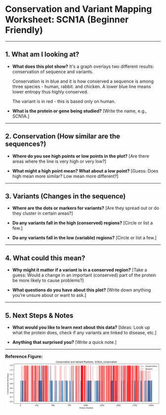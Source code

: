 # Conservation and Variant Mapping Worksheet: SCN1A (Beginner Friendly)

---

## 1. What am I looking at?
- **What does this plot show?**
  It's a graph overlays two different results: conservation of sequence and variants. 
  
  Conservation is in blue and it is how conserved a sequence is among three species - human, rabbit. and chicken. A lower blue line means lower entropy thus highly conserved.

  The variant is in red - this is based only on human.

- **What is the protein or gene being studied?**
  [Write the name, e.g., SCN1A.]

---

## 2. Conservation (How similar are the sequences?)
- **Where do you see high points or low points in the plot?**
  [Are there areas where the line is very high or very low?]

- **What might a high point mean? What about a low point?**
  [Guess: Does high mean more similar? Low mean more different?]

---

## 3. Variants (Changes in the sequence)
- **Where are the dots or markers for variants?**
  [Are they spread out or do they cluster in certain areas?]

- **Do any variants fall in the high (conserved) regions?**
  [Circle or list a few.]

- **Do any variants fall in the low (variable) regions?**
  [Circle or list a few.]

---

## 4. What could this mean?
- **Why might it matter if a variant is in a conserved region?**
  [Take a guess: Would a change in an important (conserved) part of the protein be more likely to cause problems?]

- **What questions do you have about this plot?**
  [Write down anything you’re unsure about or want to ask.]

---

## 5. Next Steps & Notes
- **What would you like to learn next about this data?**
  [Ideas: Look up what the protein does, check if any variants are linked to disease, etc.]

- **Anything that surprised you?**
  [Write a quick note.]

---

**Reference Figure:**
![SCN1A Conservation with Variants](../../output/variants/SCN1A_conservation_with_variants.png)
